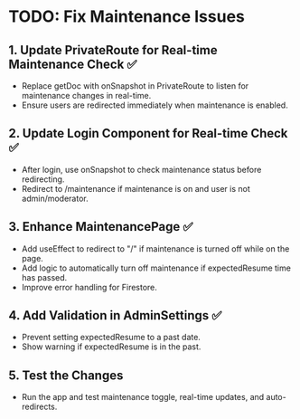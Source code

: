 # TODO: Fix Maintenance Issues

## 1. Update PrivateRoute for Real-time Maintenance Check ✅
- Replace getDoc with onSnapshot in PrivateRoute to listen for maintenance changes in real-time.
- Ensure users are redirected immediately when maintenance is enabled.

## 2. Update Login Component for Real-time Check ✅
- After login, use onSnapshot to check maintenance status before redirecting.
- Redirect to /maintenance if maintenance is on and user is not admin/moderator.

## 3. Enhance MaintenancePage ✅
- Add useEffect to redirect to "/" if maintenance is turned off while on the page.
- Add logic to automatically turn off maintenance if expectedResume time has passed.
- Improve error handling for Firestore.

## 4. Add Validation in AdminSettings ✅
- Prevent setting expectedResume to a past date.
- Show warning if expectedResume is in the past.

## 5. Test the Changes
- Run the app and test maintenance toggle, real-time updates, and auto-redirects.
